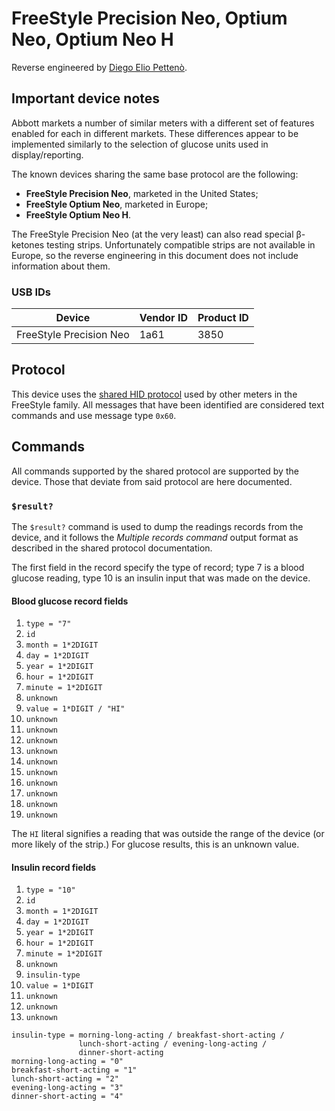 # FreeStyle Precision Neo, Optium Neo, Optium Neo H

Reverse engineered by [Diego Elio Pettenò](mailto:flameeyes@flameeyes.com).

## Important device notes

Abbott markets a number of similar meters with a different set of features
enabled for each in different markets. These differences appear to be
implemented similarly to the selection of glucose units used in
display/reporting.

The known devices sharing the same base protocol are the following:

  * **FreeStyle Precision Neo**, marketed in the United States;
  * **FreeStyle Optium Neo**, marketed in Europe;
  * **FreeStyle Optium Neo H**.

The FreeStyle Precision Neo (at the very least) can also read special β-ketones
testing strips. Unfortunately compatible strips are not available in Europe, so
the reverse engineering in this document does not include information about
them.

### USB IDs

| Device                  | Vendor ID | Product ID |
| ---                     | ---       | ---        |
| FreeStyle Precision Neo | 1a61      | 3850       |

## Protocol

This device uses the [shared HID protocol](shared-hid-protocol.md) used by other
meters in the FreeStyle family. All messages that have been identified are
considered text commands and use message type `0x60`.

## Commands

All commands supported by the shared protocol are supported by the device. Those
that deviate from said protocol are here documented.

### `$result?`

The `$result?` command is used to dump the readings records from the device, and
it follows the *Multiple records command* output format as described in the
shared protocol documentation.

The first field in the record specify the type of record; type 7 is a blood
glucose reading, type 10 is an insulin input that was made on the device.


#### Blood glucose record fields

  1. `type = "7"`
  2. `id`
  3. `month = 1*2DIGIT`
  4. `day = 1*2DIGIT`
  5. `year = 1*2DIGIT`
  6. `hour = 1*2DIGIT`
  7. `minute = 1*2DIGIT`
  8. `unknown`
  9. `value = 1*DIGIT / "HI"`
  10. `unknown`
  11. `unknown`
  12. `unknown`
  13. `unknown`
  14. `unknown`
  15. `unknown`
  16. `unknown`
  17. `unknown`
  18. `unknown`
  19. `unknown`

The `HI` literal signifies a reading that was outside the range of the device 
(or more likely of the strip.) For glucose results, this is an unknown value.

#### Insulin record fields

  1. `type = "10"`
  2. `id`
  3. `month = 1*2DIGIT`
  4. `day = 1*2DIGIT`
  5. `year = 1*2DIGIT`
  6. `hour = 1*2DIGIT`
  7. `minute = 1*2DIGIT`
  8. `unknown`
  9.  `insulin-type`
  10. `value = 1*DIGIT`
  11. `unknown`
  12. `unknown`
  13. `unknown`

```
insulin-type = morning-long-acting / breakfast-short-acting /
               lunch-short-acting / evening-long-acting /
               dinner-short-acting
morning-long-acting = "0"
breakfast-short-acting = "1"
lunch-short-acting = "2"
evening-long-acting = "3"
dinner-short-acting = "4"
```
